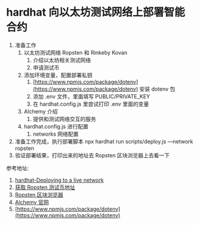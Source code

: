 # hardhat 向以太坊测试网络上部署智能合约

1. 准备工作
    1. 以太坊测试网络 Ropsten 和 Rinkeby  Kovan
        1. 介绍以太坊相关测试网络
        2. 申请测试币
    2. 添加环境变量，配置部署私钥
        1. [https://www.npmjs.com/package/dotenv](https://www.npmjs.com/package/dotenv) 安装 dotenv 包
        2. 添加 .env 文件，里面填写  PUBLIC/PRIVATE_KEY
        3. 在 hardhat.config.js 里尝试打印 .env 里面的变量
    3. Alchemy 介绍
        1. 提供和测试网络交互的服务
    4. hardhat.config.js 进行配置
        1. networks 网络配置
2. 准备工作完成，执行部署脚本 npx hardhat run scripts/deploy.js —network ropsten
3. 验证部署结果，打印出来的地址去 Ropsten 区块浏览器上去看一下

参考地址:

1. [hardhat-Deploying to a live network](https://hardhat.org/tutorial/deploying-to-a-live-network.html)
2. [获取 Ropsten 测试币地址](https://faucet.metamask.io/)
3. [Ropsten 区块浏览器](https://ropsten.etherscan.io/) 
4. [Alchemy 官网](https://www.alchemy.com/)
5. [https://www.npmjs.com/package/dotenv](https://www.npmjs.com/package/dotenv)